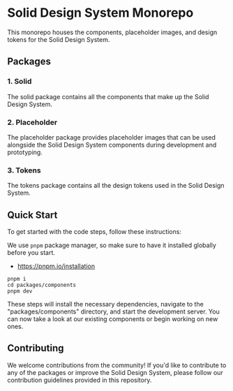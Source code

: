# Solid Design System Monorepo

This monorepo houses the components, placeholder images, and design tokens for the Solid Design System.

## Packages

### 1. Solid

The solid package contains all the components that make up the Solid Design System.

### 2. Placeholder

The placeholder package provides placeholder images that can be used alongside the Solid Design System components during development and prototyping.

### 3. Tokens

The tokens package contains all the design tokens used in the Solid Design System.

## Quick Start

To get started with the code steps, follow these instructions:

We use `pnpm` package manager, so make sure to have it installed globally before you start.

- https://pnpm.io/installation

```
pnpm i
cd packages/components
pnpm dev
```

These steps will install the necessary dependencies, navigate to the "packages/components" directory, and start the development server. You can now take a look at our existing components or begin working on new ones.

## Contributing

We welcome contributions from the community! If you'd like to contribute to any of the packages or improve the Solid Design System, please follow our contribution guidelines provided in this repository.
